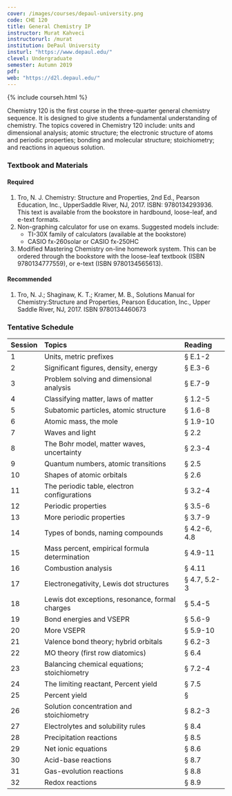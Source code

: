```yaml
---
cover: /images/courses/depaul-university.png
code: CHE 120
title: General Chemistry IP
instructor: Murat Kahveci
instructorurl: /murat
institution: DePaul University
insturl: "https://www.depaul.edu/"
clevel: Undergraduate
semester: Autumn 2019
pdf:
web: "https://d2l.depaul.edu/"
---
```

{% include courseh.html %}

Chemistry 120 is the first course in the three-quarter general chemistry sequence. It is designed to
give students a fundamental understanding of chemistry. The topics covered in Chemistry 120 include: units and dimensional analysis; atomic structure; the electronic structure of atoms and periodic properties; bonding and molecular structure; stoichiometry; and reactions in aqueous solution.

### Textbook and Materials

#### Required

1. Tro, N. J. Chemistry: Structure and Properties, 2nd Ed., Pearson Education, Inc., UpperSaddle River, NJ, 2017. ISBN: 9780134293936. This text is available from the bookstore in hardbound, loose-leaf, and e-text formats.
2. Non-graphing calculator for use on exams. Suggested models include:
    * TI-30X family of calculators (available at the bookstore)
    * CASIO fx-260solar or CASIO fx-250HC
3. Modified Mastering Chemistry on-line homework system. This can be ordered through the bookstore with the loose-leaf textbook (ISBN 9780134777559), or e-text (ISBN 9780134565613).

#### Recommended

1. Tro, N. J.; Shaginaw, K. T.; Kramer, M. B., Solutions Manual for Chemistry:Structure and Properties, Pearson Education, Inc., Upper Saddle River, NJ, 2017. ISBN 9780134460673

### Tentative Schedule 

| Session      | Topics | Reading |
|:-------|:-------| :-------|
|  1  |  Units, metric prefixes | &sect; E.1-2 |
|  2 | Significant figures, density, energy  | &sect; E.3-6  |
|  3 | Problem solving and dimensional analysis | &sect; E.7-9 |
|  4 | Classifying matter, laws of matter | &sect; 1.2-5 |
|  5 | Subatomic particles, atomic structure | &sect; 1.6-8 |
|  6 | Atomic mass, the mole | &sect; 1.9-10 |
|  7 | Waves and light | &sect; 2.2 |
|  8 | The Bohr model, matter waves, uncertainty | &sect; 2.3-4 |
|  9 | Quantum numbers, atomic transitions | &sect; 2.5 |
|  10 | Shapes of atomic orbitals | &sect; 2.6 |
|  11 | The periodic table, electron configurations | &sect; 3.2-4 |
|  12 | Periodic properties | &sect; 3.5-6 |
|  13 | More periodic properties | &sect; 3.7-9 |
|  14 | Types of bonds, naming compounds | &sect; 4.2-6, 4.8 |
|  15 | Mass percent, empirical formula determination | &sect; 4.9-11 |
|  16 | Combustion analysis | &sect; 4.11 |
|  17 | Electronegativity, Lewis dot structures | &sect; 4.7, 5.2-3 |
|  18 | Lewis dot exceptions, resonance, formal charges | &sect; 5.4-5 |
|  19 | Bond energies and VSEPR | &sect; 5.6-9 |
|  20 | More VSEPR | &sect; 5.9-10 |
|  21 | Valence bond theory; hybrid orbitals | &sect; 6.2-3 |
|  22 | MO theory (first row diatomics) | &sect; 6.4 |
|  23 | Balancing chemical equations; stoichiometry | &sect; 7.2-4 |
|  24 | The limiting reactant, Percent yield | &sect; 7.5 |
|  25 | Percent yield | &sect; |
|  26 | Solution concentration and stoichiometry | &sect; 8.2-3 |
|  27 | Electrolytes and solubility rules | &sect; 8.4 |
|  28 | Precipitation reactions | &sect; 8.5 |
|  29 | Net ionic equations | &sect; 8.6 |
|  30 | Acid-base reactions | &sect; 8.7 |
|  31 | Gas-evolution reactions | &sect; 8.8 |
|  32 | Redox reactions | &sect; 8.9 |